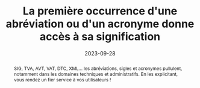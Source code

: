 ---
title: La première occurrence d'une abréviation ou d'un acronyme donne accès à sa signification
abstract: SIG, TVA, AVT, VAT, DTC, XML… les abréviations, sigles et acronymes pullulent, notamment dans les domaines techniques et administratifs. En les explicitant, vous rendez un fier service à vos utilisateurs !
categories: 
    - "Contenus"
agrege: O4005-E005
opquast: '4 005'
indiceebook: '005'
description: "Règle n° 005"
before: "004"
weight: "005"
after: "006"
actif: '1'
layout: rules
date: 2023-09-28
tags: 
    - "Accessibilité"
objectif: 
    - "Permettre aux lectrices et lecteurs d’accéder rapidement à la signification d’un sigle. "
    - "Permettre l’exploitation du contenu par un robot (pour l’établissement d’un index des sigles). "
    - "Favoriser le référencement du contenu."
    - "Améliorer l’accessibilité des contenus aux lectrices et lecteurs handicapées."
Meo: 
    - "Au moins lors de la première apparition d’un sigle, acronyme ou abréviation dans la page, il s’agira de veiller à recourir à au moins l’une des méthodes ci-dessous&nbsp;: <li>    Expliciter sa signification au sein même du texte, par exemple&nbsp;: « une DTD (déclaration de type de document) ».</li><li>    Fournir un lien donnant accès à sa signification dans une page de glossaire ou via un affichage dynamique (bulle d’aide JavaScript).</li><li>    Baliser avec l’élément HTML abbr et renseigner l’attribut title de celui-ci pour indiquer sa signification.</li><li>La bonne pratique ne fait cette exigence que pour la première occurrence dans la page&nbsp;: cela peut être fait ou non pour les suivantes.</li>"
Controle: 
    - "Dans chaque page examinée, identifier visuellement chaque sigle, abréviation ou acronyme présent dans la page, puis vérifier, pour sa première occurrence dans la page, la présence, au moins&nbsp;:<li>    de sa signification immédiatement indiquée dans le contexte, par exemple entre parenthèses,</li><li>    d’un lien sur le sigle donnant accès à sa signification, par exemple dans un glossaire,</li><li>    ou de l’élément abbr doté d’un attribut title explicitant sa signification.</li>"
epubcheck: 
ace: 
humancheck: true
ReadiumGoToolkit: 
Source: 
    - "Opquast"
Referentiel: 
    - ""
steps: 
    - "Développement"
    - "Projet éditorial"
---